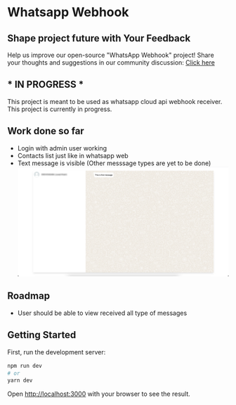 # Whatsapp Webhook

## Shape project future with Your Feedback
Help us improve our open-source "WhatsApp Webhook" project! Share your thoughts and suggestions in our community discussion: [Click here](https://github.com/whatsapp-webhook/whatsapp-webhook/discussions/2)

## * IN PROGRESS *

This project is meant to be used as whatsapp cloud api webhook receiver. This project is currently in progress.

## Work done so far
- Login with admin user working
- Contacts list just like in whatsapp web
- Text message is visible (Other messsage types are yet to be done)
![alt text](images/message.png)

## Roadmap
- User should be able to view received all type of messages

## Getting Started

First, run the development server:

```bash
npm run dev
# or
yarn dev
```

Open [http://localhost:3000](http://localhost:3000) with your browser to see the result.
